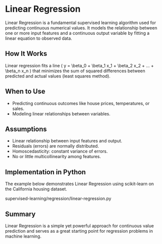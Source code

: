 # Linear Regression

Linear Regression is a fundamental supervised learning algorithm used for predicting continuous numerical values. It models the relationship between one or more input features and a continuous output variable by fitting a linear equation to observed data.

## How It Works

Linear regression fits a line \( y = \beta_0 + \beta_1 x_1 + \beta_2 x_2 + ... + \beta_n x_n \) that minimizes the sum of squared differences between predicted and actual values (least squares method).

## When to Use

- Predicting continuous outcomes like house prices, temperatures, or sales.
- Modeling linear relationships between variables.

## Assumptions

- Linear relationship between input features and output.
- Residuals (errors) are normally distributed.
- Homoscedasticity: constant variance of errors.
- No or little multicollinearity among features.

## Implementation in Python

The example below demonstrates Linear Regression using scikit-learn on the California housing dataset.

supervised-learning/regression/linear-regression.py

## Summary

Linear Regression is a simple yet powerful approach for continuous value prediction and serves as a great starting point for regression problems in machine learning.

